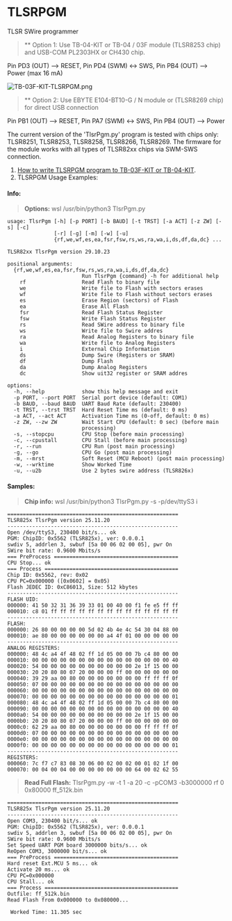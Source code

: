 # TLSRPGM
TLSR SWire programmer


>** Option 1:
Use TB-04-KIT or TB-04 / 03F module (TLSR8253 chip) and USB-COM PL2303HX or CH430 chip.

Pin PD3 (OUT) --> RESET, Pin PD4 (SWM) <-> SWS, Pin PB4 (OUT) --> Power (max 16 mA)

![TB-03F-KIT-TLSRPGM.png](https://github.com/pvvx/TLSRPGM/blob/main/TB-03F-KIT-TLSRPGM.png)

>** Option 2:
Use EBYTE E104-BT10-G / N module or (TLSR8269 chip) for direct USB connection

Pin PB1 (OUT) --> RESET, Pin PA7 (SWM) <-> SWS, Pin PB4 (OUT) --> Power


The current version of the 'TlsrPgm.py' program is tested with chips only: TLSR8251, TLSR8253, TLSR8258, TLSR8266, TLSR8269.
The firmware for the module works with all types of TLSR82xx chips via SWM-SWS connection.

1. [How to write TLSRPGM program to TB-03F-KIT or TB-04-KIT](https://github.com/pvvx/TLSRPGM/tree/main/sources/UART2SWire/tb-0x-pgm).
2. TLSRPGM Usage Examples:

#### Info: 
> **Options:** wsl /usr/bin/python3 TlsrPgm.py
```
usage: TlsrPgm [-h] [-p PORT] [-b BAUD] [-t TRST] [-a ACT] [-z ZW] [-s] [-c]
               [-r] [-g] [-m] [-w] [-u]
               {rf,we,wf,es,ea,fsr,fsw,rs,ws,ra,wa,i,ds,df,da,dc} ...

TLSR82xx TlsrPgm version 29.10.23

positional arguments:
  {rf,we,wf,es,ea,fsr,fsw,rs,ws,ra,wa,i,ds,df,da,dc}
                        Run TlsrPgm {command} -h for additional help
    rf                  Read Flash to binary file
    we                  Write file to Flash with sectors erases
    wf                  Write file to Flash without sectors erases
    es                  Erase Region (sectors) of Flash
    ea                  Erase All Flash
    fsr                 Read Flash Status Register
    fsw                 Write Flash Status Register
    rs                  Read SWire address to binary file
    ws                  Write file to Swire addres
    ra                  Read Analog Registers to binary file
    wa                  Write file to Analog Registers
    i                   External Chip Information
    ds                  Dump Swire (Registers or SRAM)
    df                  Dump Flash
    da                  Dump Analog Registers
    dc                  Show uit32 register or SRAM addres

options:
  -h, --help            show this help message and exit
  -p PORT, --port PORT  Serial port device (default: COM1)
  -b BAUD, --baud BAUD  UART Baud Rate (default: 230400)
  -t TRST, --trst TRST  Hard Reset Time ms (default: 0 ms)
  -a ACT, --act ACT     Activation Time ms (0-off, default: 0 ms)
  -z ZW, --zw ZW        Wait Start CPU (default: 0 sec) (before main
                        processing)
  -s, --stopcpu         CPU Stop (before main processing)
  -c, --cpustall        CPU Stall (before main processing)
  -r, --run             CPU Run (post main processing)
  -g, --go              CPU Go (post main processing)
  -m, --mrst            Soft Reset (MCU Reboot) (post main processing)
  -w, --wrktime         Show Worked Time
  -u, --u2b             Use 2 bytes swire address (TLSR826x)
```

#### Samples:
> **Chip info:** wsl /usr/bin/python3 TlsrPgm.py -s -p/dev/ttyS3 i
```
=======================================================
TLSR825x TlsrPgm version 25.11.20
-------------------------------------------------------
Open /dev/ttyS3, 230400 bit/s... ok
PGM: ChipID: 0x5562 (TLSR825x), ver: 0.0.0.1
swdiv 5, addrlen 3, swbuf [5a 00 06 02 00 05], pwr On
SWire bit rate: 0.9600 Mbits/s
=== PreProcess ========================================
CPU Stop... ok
=== Process ===========================================
Chip ID: 0x5562, rev: 0x02
CPU PC=0x000000 ([0x0602] = 0x05)
Flash JEDEC ID: 0xC86013, Size: 512 kbytes
-------------------------------------------------------
FLASH UID:
000000: 41 50 32 31 36 39 33 01 00 40 00 f1 fe e5 ff ff 
000010: c8 01 ff ff ff ff ff ff ff ff ff ff ff ff ff ff 
-------------------------------------------------------
FLASH:
000000: 26 80 00 00 00 00 5d 02 4b 4e 4c 54 30 04 88 00 
000010: ae 80 00 00 00 00 00 00 a4 4f 01 00 00 00 00 00 
-------------------------------------------------------
ANALOG REGISTERS:
000000: 48 4c a4 4f 48 02 ff 1d 05 00 00 7b c4 80 00 00 
000010: 00 00 00 00 00 00 00 00 00 00 00 00 00 00 00 40 
000020: 54 00 00 00 00 00 00 00 00 00 00 2e 1f 15 00 00 
000030: 20 20 80 80 07 20 00 00 00 ff 00 00 00 00 00 00 
000040: 39 29 aa 00 80 00 00 00 00 00 00 00 ff ff ff 0f 
000050: 07 00 00 00 00 00 00 00 00 00 00 00 00 00 00 00 
000060: 00 00 00 00 00 00 00 00 00 00 00 00 00 00 00 00 
000070: 00 00 00 00 00 00 00 00 00 00 00 00 00 00 00 01 
000080: 48 4c a4 4f 48 02 ff 1d 05 00 00 7b c4 80 00 00 
000090: 00 00 00 00 00 00 00 00 00 00 00 00 00 00 00 40 
0000a0: 54 00 00 00 00 00 00 00 00 00 00 2e 1f 15 00 00 
0000b0: 20 20 80 80 07 20 00 00 00 ff 00 00 00 00 00 00 
0000c0: 62 29 aa 00 80 00 00 00 00 00 00 00 ff ff ff 0f 
0000d0: 07 00 00 00 00 00 00 00 00 00 00 00 00 00 00 00 
0000e0: 00 00 00 00 00 00 00 00 00 00 00 00 00 00 00 00 
0000f0: 00 00 00 00 00 00 00 00 00 00 00 00 00 00 00 01 
-------------------------------------------------------
REGISTERS:
000060: 7c f7 c7 83 08 30 06 00 02 00 02 00 01 02 1f 00 
000070: 00 04 00 04 00 00 00 00 00 00 00 64 00 02 62 55 
```

> **Read Full Flash:** TlsrPgm.py -w -t 1 -a 20 -c -pCOM3 -b3000000 rf 0 0x80000 ff_512k.bin
```
=======================================================
TLSR825x TlsrPgm version 25.11.20
-------------------------------------------------------
Open COM3, 230400 bit/s... ok
PGM: ChipID: 0x5562 (TLSR825x), ver: 0.0.0.1
swdiv 5, addrlen 3, swbuf [5a 00 06 02 00 05], pwr On
SWire bit rate: 0.9600 Mbits/s
Set Speed UART PGM board 3000000 bits/s... ok
ReOpen COM3, 3000000 bit/s... ok
=== PreProcess ========================================
Hard reset Ext.MCU 5 ms... ok
Activate 20 ms... ok
CPU PC=0x000000
CPU Stall... ok
=== Process ===========================================
Outfile: ff_512k.bin
Read Flash from 0x000000 to 0x080000...
                               
 Worked Time: 11.305 sec
```
